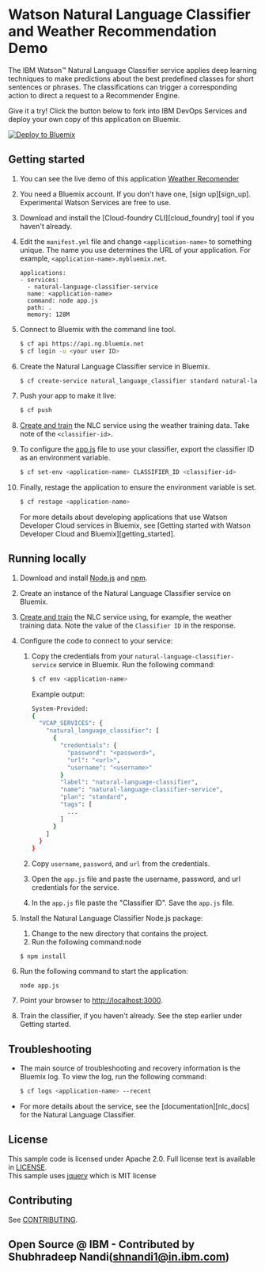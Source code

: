 # Watson Natural Language Classifier and Weather Recommendation Demo
The IBM Watson&trade; Natural Language Classifier service applies deep learning techniques to make predictions about the best predefined classes for short sentences or phrases. The classifications can trigger a corresponding action to direct a request to a Recommender Engine. 

Give it a try! Click the button below to fork into IBM DevOps Services and deploy your own copy of this application on Bluemix.

[![Deploy to Bluemix](https://bluemix.net/deploy/button.png)](https://bluemix.net/deploy?repository=)

## Getting started

1. You can see the live demo of this application [Weather Recomender](http://recomender.mybluemix.net/) 

1. You need a Bluemix account. If you don't have one, [sign up][sign_up]. Experimental Watson Services are free to use.

1. Download and install the [Cloud-foundry CLI][cloud_foundry] tool if you haven't already.

1. Edit the `manifest.yml` file and change `<application-name>` to something unique. The name you use determines the URL of your application. For example, `<application-name>.mybluemix.net`.

	```
	applications:
	- services:
	  - natural-language-classifier-service
	  name: <application-name>
	  command: node app.js
	  path: .
	  memory: 128M
	```

1. Connect to Bluemix with the command line tool.

	```sh
	$ cf api https://api.ng.bluemix.net
	$ cf login -u <your user ID>
	```

1. Create the Natural Language Classifier service in Bluemix.

	```sh
	$ cf create-service natural_language_classifier standard natural-language-classifier-service
	```

1. Push your app to make it live:

	```sh
	$ cf push
	```

1. [Create and train](http://www.ibm.com/smarterplanet/us/en/ibmwatson/developercloud/doc/nl-classifier/get_start.shtml#create) the NLC service using the weather training data. Take note of the `<classifier-id>`.

1. To configure the [app.js](app.js#L48) file to use your classifier, export the classifier ID as an environment variable.

	```sh
	$ cf set-env <application-name> CLASSIFIER_ID <classifier-id>
	```

1. Finally, restage the application to ensure the environment variable is set.

	```sh
	$ cf restage <application-name>
	```

	For more details about developing applications that use Watson Developer Cloud services in Bluemix, see [Getting started with Watson Developer Cloud and Bluemix][getting_started].

## Running locally
1. Download and install [Node.js](http://nodejs.org/) and [npm](https://www.npmjs.com/).

1. Create an instance of the Natural Language Classifier service on Bluemix.

1. [Create and train](http://www.ibm.com/smarterplanet/us/en/ibmwatson/developercloud/doc/nl-classifier/get_start.shtml#create) the NLC service using, for example, the weather training data. Note the value of the `Classifier ID` in the response.

1. Configure the code to connect to your service:

	1. Copy the credentials from your `natural-language-classifier-service` service in Bluemix. Run the following command:

		```sh
		$ cf env <application-name>
		```

		Example output:

		```sh
		System-Provided:
		{
		  "VCAP_SERVICES": {
			"natural_language_classifier": [
			  {
				"credentials": {
				  "password": "<password>",
				  "url": "<url>",
				  "username": "<username>"
				}
				"label": "natural-language-classifier",
				"name": "natural-language-classifier-service",
				"plan": "standard",
				"tags": [
				  ...
				]
			  }
			]
		  }
		}
		```

	1. Copy `username`, `password`, and `url` from the credentials.
	1. Open the `app.js` file and paste the username, password, and url credentials for the service.
	1. In the `app.js` file paste the "Classifier ID". Save the `app.js` file.


1. Install the Natural Language Classifier Node.js package:
	1. Change to the new directory that contains the project.
	2. Run the following command:node

	```node
	$ npm install
	```

1. Run the following command to start the application:

	```node
	node app.js
	```

1. Point your browser to [http://localhost:3000](http://localhost:3000).

1. Train the classifier, if you haven't already. See the step earlier under Getting started.


## Troubleshooting

* The main source of troubleshooting and recovery information is the Bluemix log. To view the log, run the following command:

  ```sh
  $ cf logs <application-name> --recent
  ```

* For more details about the service, see the [documentation][nlc_docs] for the Natural Language Classifier.

## License

  This sample code is licensed under Apache 2.0. Full license text is available in [LICENSE](LICENSE).  
  This sample uses [jquery](https://jquery.com/) which is MIT license
## Contributing

  See [CONTRIBUTING](CONTRIBUTING.md).

## Open Source @ IBM - Contributed by Shubhradeep Nandi(shnandi1@in.ibm.com)


